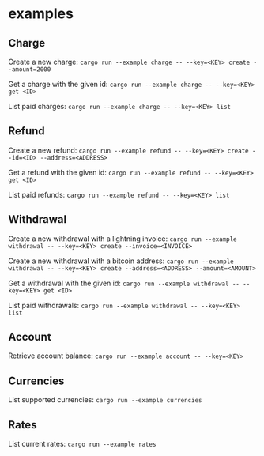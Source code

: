 # examples

## Charge

Create a new charge:
`cargo run --example charge -- --key=<KEY> create --amount=2000`

Get a charge with the given id:
`cargo run --example charge -- --key=<KEY> get <ID>`

List paid charges:
`cargo run --example charge -- --key=<KEY> list`

## Refund

Create a new refund:
`cargo run --example refund -- --key=<KEY> create --id=<ID> --address=<ADDRESS>`

Get a refund with the given id:
`cargo run --example refund -- --key=<KEY> get <ID>`

List paid refunds:
`cargo run --example refund -- --key=<KEY> list`

## Withdrawal

Create a new withdrawal with a lightning invoice:
`cargo run --example withdrawal -- --key=<KEY> create --invoice=<INVOICE>`

Create a new withdrawal with a bitcoin address:
`cargo run --example withdrawal -- --key=<KEY> create --address=<ADDRESS> --amount=<AMOUNT>`

Get a withdrawal with the given id:
`cargo run --example withdrawal -- --key=<KEY> get <ID>`

List paid withdrawals:
`cargo run --example withdrawal -- --key=<KEY> list`

## Account

Retrieve account balance:
`cargo run --example account -- --key=<KEY>`

## Currencies

List supported currencies:
`cargo run --example currencies`

## Rates

List current rates:
`cargo run --example rates`
